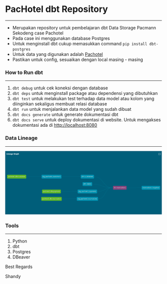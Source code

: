 # **PacHotel dbt Repository**
---

- Merupakan repository untuk pembelajaran dbt Data Storage Pacmann Sekodeng case Pachotel
- Pada case ini menggunakan database Postgres
- Untuk menginstall dbt cukup memasukkan command `pip install dbt-postgres`
- Untuk data yang digunakan adalah [Pachotel](https://github.com/shandytepe/pachotel_data)
- Pastikan untuk config, sesuaikan dengan local masing - masing

### **How to Run dbt**
---

1. `dbt debug` untuk cek koneksi dengan database
2. `dbt deps` untuk menginstall package atau dependensi yang dibutuhkan
3. `dbt test` untuk melakukan test terhadap data model atau kolom yang diinginkan sekaligus membuat relasi database
4. `dbt run` untuk menjalankan data model yang sudah dibuat
5. `dbt docs generate` untuk generate dokumentasi dbt
6. `dbt docs serve` untuk deploy dokumentasi di website. Untuk mengakses dokumentasi ada di [http://localhost:8080](http://localhost:8080)

### **Data Lineage**
---
![dbt_data_lineage.png](assets/dbt_data_lineage.png)

### **Tools**
---
1. Python
2. dbt
3. Postgres
4. DBeaver

Best Regards

Shandy